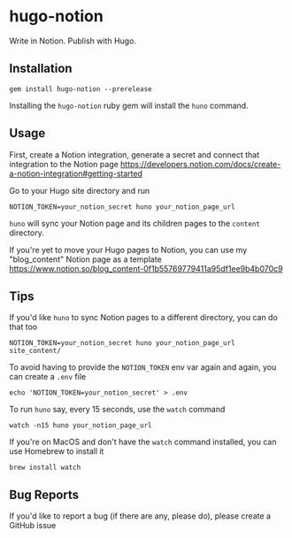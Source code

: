 # hugo-notion

Write in Notion. Publish with Hugo.

## Installation

```
gem install hugo-notion --prerelease
```

Installing the `hugo-notion` ruby gem will install the `huno` command.

## Usage

First, create a Notion integration, generate a secret and connect that integration to the Notion page https://developers.notion.com/docs/create-a-notion-integration#getting-started

Go to your Hugo site directory and run

```
NOTION_TOKEN=your_notion_secret huno your_notion_page_url
```

`huno` will sync your Notion page and its children pages to the `content` directory.

If you're yet to move your Hugo pages to Notion, you can use my "blog_content" Notion page as a template https://www.notion.so/blog_content-0f1b55769779411a95df1ee9b4b070c9

## Tips

If you'd like `huno` to sync Notion pages to a different directory, you can do that too

```
NOTION_TOKEN=your_notion_secret huno your_notion_page_url site_content/
```

To avoid having to provide the `NOTION_TOKEN` env var again and again, you can create a `.env` file

```
echo 'NOTION_TOKEN=your_notion_secret' > .env
```

To run `huno` say, every 15 seconds, use the `watch` command

```
watch -n15 huno your_notion_page_url
```

If you're on MacOS and don't have the `watch` command installed, you can use Homebrew to install it

```
brew install watch
```

## Bug Reports

If you'd like to report a bug (if there are any, please do), please create a GitHub issue
